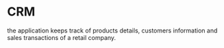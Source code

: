 # CRM
the application keeps track of products details, customers information and sales transactions of a retail company.
